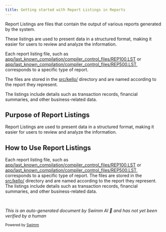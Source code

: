 ```yaml
---
title: Getting started with Report Listings in Reports
---
```

Report Listings are files that contain the output of various reports generated by the system.

These listings are used to present data in a structured format, making it easier for users to review and analyze the information.

Each report listing file, such as <SwmPath>[app/last_known_compilation/compiler_control_files/REP100.LST](app/last_known_compilation/compiler_control_files/REP100.LST)</SwmPath> or <SwmPath>[app/last_known_compilation/compiler_control_files/REP500.LST](app/last_known_compilation/compiler_control_files/REP500.LST)</SwmPath>, corresponds to a specific type of report.

The files are stored in the <SwmPath>[src/kello/](src/kello/)</SwmPath> directory and are named according to the report they represent.

The listings include details such as transaction records, financial summaries, and other business-related data.

## Purpose of Report Listings

Report Listings are used to present data in a structured format, making it easier for users to review and analyze the information.

## How to Use Report Listings

Each report listing file, such as <SwmPath>[app/last_known_compilation/compiler_control_files/REP100.LST](app/last_known_compilation/compiler_control_files/REP100.LST)</SwmPath> or <SwmPath>[app/last_known_compilation/compiler_control_files/REP500.LST](app/last_known_compilation/compiler_control_files/REP500.LST)</SwmPath>, corresponds to a specific type of report. The files are stored in the <SwmPath>[src/kello/](src/kello/)</SwmPath> directory and are named according to the report they represent. The listings include details such as transaction records, financial summaries, and other business-related data.

&nbsp;

*This is an auto-generated document by Swimm AI 🌊 and has not yet been verified by a human*

<SwmMeta version="3.0.0" repo-id="Z2l0aHViJTNBJTNBa2VsbG8lM0ElM0Fzd2ltbWlv" repo-name="kello"><sup>Powered by [Swimm](/)</sup></SwmMeta>
